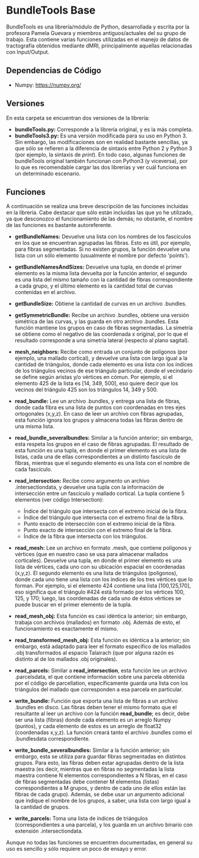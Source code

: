 BundleTools Base
======================
BundleTools es una librería/módulo de Python, desarrollada y escrita por la profesora Pamela Guevara y miembros antiguos/actuales del su grupo de trabajo. Esta contiene varias funciones utilizadas en el manejo de datos de tractografía obtenidos mediante dMRI, principalmente aquellas relacionadas con Input/Output. 

## Dependencias de Código
- Numpy: https://numpy.org/

## Versiones
En esta carpeta se encuentran dos versiones de la librería:

- **bundleTools.py:** Corresponde a la librería original, y es la más completa.
- **bundleTools3.py:** Es una versión modificada para su uso en Python 3. Sin embargo, las modificaciones son en realidad bastante sencillas, ya que sólo se refieren a la diferencia de sintaxis entre Python 2 y Python 3 (por ejemplo, la sintaxis de _print_). En todo caso, algunas funciones de bundleTools original también funcionan con Python3 (y viceversa), por lo que es recomendable cargar las dos librerías y ver cuál funciona en un determinado escenario.

## Funciones
A continuación se realiza una breve descripción de las funciones incluidas en la librería. Cabe destacar que sólo están incluidas las que yo he utilizado, ya que desconozco el funcionamiento de las demás; no obstante, el nombre de las funciones es bastante autoreferente.

- **getBundleNames:** Devuelve una lista con los nombres de los fascículos en los que se encuentran agrupadas las fibras. Esto es útil, por ejemplo, para fibras segmentadas. Si no existen grupos, la función devuelve una lista con un sólo elemento (usualmente el nombre por defecto 'points'). 

- **getBundleNamesAndSizes:** Devuelve una tupla, en donde el primer elemento es la misma lista devuelta por la función anterior, el segundo es una lista del mismo tamaño con la cantidad de fibras correspondiente a cada grupo, y el último elemento es la cantidad total de curvas contenidas en el archivo.

- **getBundleSize:** Obtiene la cantidad de curvas en un archivo .bundles.

- **getSymmetricBundle:** Recibe un archivo .bundles, obtiene una versión simétrica de las curvas, y las guarda en otro archivo .bundles. Esta función mantiene los grupos en caso de fibras segmentadas. La simetría se obtiene como el negativo de las coordenada x original, por lo que el resultado corresponde a una simetría lateral (respecto al plano sagital).

- **mesh_neighbors:** Recibe como entrada un conjunto de polígonos (por ejemplo, una mallado cortical), y devuelve una lista con largo igual a la cantidad de triángulos, donde cada elemento es una lista con los índices de los triángulos vecinos de ese triángulo particular, donde el vecindario se define según aristas y/o vértices en cómun.
Por ejemplo, si el elemento 425 de la lista es [14, 349, 500], eso quiere decir que los vecinos del triángulo 425 son los triángulos 14, 349 y 500.

- **read_bundle:** Lee un archivo .bundles, y entrega una lista de fibras, donde cada fibra es una lista de puntos con coordenadas en tres ejes ortogonales (x,y,z). En caso de leer un archivo con fibras agrupadas, esta función ignora los grupos y almacena todas las fibras dentro de una misma lista.

- **read_bundle_severalbundles:** Similar a la función anterior; sin embargo, esta respeta los grupos en el caso de fibras agrupadas. El resultado de esta función es una tupla, en donde el primer elemento es una lista de listas, cada una de ellas correspondientes a un distinto fascículo de fibras, mientras que el segundo elemento es una lista con el nombre de cada fascículo.

- **read_intersection:** Recibe como argumento un archivo .intersectiondata, y devuelve una tupla con la información de intersección entre un fascículo y mallado cortical. La tupla contiene 5 elementos (ver código Intersection):

  - Índice del triángulo que intersecta con el extremo inicial de la fibra.
  - Índice del triángulo que intersecta con el extremo final de la fibra.
  - Punto exacto de intersección con el extremo inicial de la fibra.
  - Punto exacto de intersección con el extremo final de la fibra.
  - Índice de la fibra que intersecta con los triángulos.

- **read_mesh:** Lee un archivo en formato .mesh, que contiene polígonos y vértices (que en nuestro caso se usa para almacenar mallados corticales). Devuelve una tupla, en donde el primer elemento es una lista de vértices, cada uno con su ubicación espacial en coordenadas (x,y,z). El segundo elemento es una lista de triángulos (polígonos), donde cada uno tiene una lista con los índices de los tres vértices que lo forman. Por ejemplo, si el elemento 424 contiene una lista [100,125,170], eso significa que el triángulo #424 está formado por los vértices 100, 125, y 170; luego, las coordenadas de cada uno de éstos vértices se puede buscar en el primer elemento de la tupla.

- **read_mesh_obj:** Esta función es casi idéntica la anterior; sin embargo, trabaja con archivos (mallados) en formato .obj. Además de esto, el funcionamiento es exactamente el mismo.

- **read_transformed_mesh_obj:** Esta función es idéntica a la anterior; sin embargo, está adaptado para leer el formato específico de los mallados .obj transformados al espacio Talairach (que por alguna razón es distinto al de los mallados .obj originales).

- **read_parcels:** Similar a **read_intersection**, esta función lee un archivo .parcelsdata, el que contiene información sobre una parcela obtenida por el código de parcellation, específicamente guarda una lista con los triángulos del mallado que corresponden a esa parcela en particular. 

- **write_bundle:** Función que exporta una lista de fibras a un archivo .bundles en disco. Las fibras deben tener el mismo formato que el resultante al leer un archivo con la función **read_bundle**; es decir, debe ser una lista (fibras) donde cada elemento es un arreglo Numpy (puntos), y cada elemento de estos es un arreglo de float32 (coordenadas x,y,z). La función creará tanto el archivo .bundles como el .bundlesdata correspondiente.

- **write_bundle_severalbundles:** Similar a la función anterior; sin embargo, esta se utiliza para guardar fibras segmentadas en distintos grupos. Para esto, las fibras deben estar agrupadas dentro de la lista maestra (es decir, mientras que en fibras no segmentadas la lista maestra contiene N elementos correspondientes a N fibras, en el caso de fibras segmentadas debe contener M elementos (listas) correspondientes a M grupos, y dentro de cada uno de ellos están las fibras de cada grupo). Además, se debe usar un argumento adicional que indique el nombre de los grupos, a saber, una lista con largo igual a la cantidad de grupos.

- **write_parcels:** Toma una lista de índices de triángulos (correspondientes a una parcela), y los guarda en un archivo binario con extensión .intersectiondata. 

Aunque no todas las funciones se encuentren documentadas, en general su uso es sencillo y sólo requiere un poco de ensayo y error.
